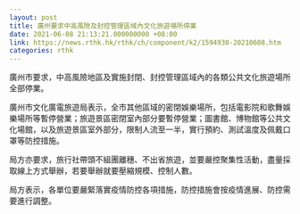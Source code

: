 ```yaml
---
layout: post
title: 廣州要求中高風險及封控管理區域內文化旅遊場所停業
date: 2021-06-08 21:13:21.000000000 +08:00
link: https://news.rthk.hk/rthk/ch/component/k2/1594930-20210608.htm
categories: rthk
---
```


廣州市要求，中高風險地區及實施封閉、封控管理區域內的各類公共文化旅遊場所全部停業。

廣州市文化廣電旅遊局表示，全市其他區域的密閉娛樂場所，包括電影院和歌舞娛樂場所等暫停營業；旅遊景區密閉室內部分要暫停營業；圖書館、博物館等公共文化場館，以及旅遊景區室外部分，限制人流至一半，實行預約、測試溫度及佩戴口罩等防控措施。

局方亦要求，旅行社帶頭不組團離穗、不出省旅遊，並要嚴控聚集性活動，盡量採取線上方式舉辦，若要舉辦就要壓縮規模、控制人數。

局方表示，各單位要嚴緊落實疫情防控各項措施，防控措施會按疫情進展、防控需要進行調整。
